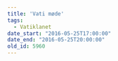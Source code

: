 ```yaml
---
title: 'Vati møde'
tags:
  - Vatiklanet
date_start: "2016-05-25T17:00:00"
date_end: "2016-05-25T20:00:00"
old_id: 5960
---
```

